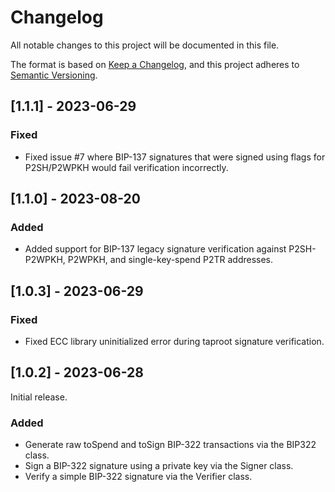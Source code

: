 # Changelog

All notable changes to this project will be documented in this file.

The format is based on [Keep a Changelog](https://keepachangelog.com/en/1.0.0/),
and this project adheres to [Semantic Versioning](https://semver.org/spec/v2.0.0.html).

## [1.1.1] - 2023-06-29

### Fixed

- Fixed issue #7 where BIP-137 signatures that were signed using flags for P2SH/P2WPKH would fail verification incorrectly.

## [1.1.0] - 2023-08-20

### Added

- Added support for BIP-137 legacy signature verification against P2SH-P2WPKH, P2WPKH, and single-key-spend P2TR addresses.

## [1.0.3] - 2023-06-29

### Fixed

- Fixed ECC library uninitialized error during taproot signature verification.

## [1.0.2] - 2023-06-28

Initial release.

### Added

- Generate raw toSpend and toSign BIP-322 transactions via the BIP322 class.
- Sign a BIP-322 signature using a private key via the Signer class.
- Verify a simple BIP-322 signature via the Verifier class.

